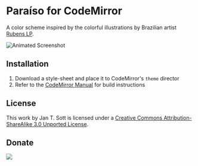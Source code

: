 # Paraíso for CodeMirror

A color scheme inspired by the colorful illustrations by Brazilian artist [Rubens LP][1].

![Animated Screenshot][2]

## Installation

1. Download a style-sheet and place it to CodeMirror's `theme` director
2. Refer to the [CodeMirror Manual][3] for build instructions

## License

This work by Jan T. Sott is licensed under a [Creative Commons Attribution-ShareAlike 3.0 Unported License][4].

## Donate

[<img src="https://raw.github.com/balupton/flattr-buttons/master/badge-89x18.gif" />][5]

[1]: http://www.rubenslp.com.br/
[2]: https://raw.github.com/idleberg/Paraiso-CodeMirror/master/images/screenshot.gif
[3]: http://codemirror.net/doc/manual.html
[4]: http://creativecommons.org/licenses/by-sa/3.0/deed.en_US
[5]: https://flattr.com/submit/auto?user_id=idleberg&url=https://github.com/idleberg/Paraiso-CodeMirror/&title=Paraiso&20Color%20Scheme&description=A%29color%29scheme%29inspired%29by%29the%29colorful%29illustrations%29by%29Brazilian%29artist%29Rubens%29LP&language=en_GB&tags=codemirror,color%20scheme,theme,syntax%20highlight,style-sheets&hidden=0&category=software